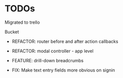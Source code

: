 # TODOs
Migrated to trello

Bucket  
* REFACTOR: router before and after action callbacks
* REFACTOR: modal controller - app level

* FEATURE: drill-down breadcrumbs

* FIX: Make text entry fields more obvious on signin
